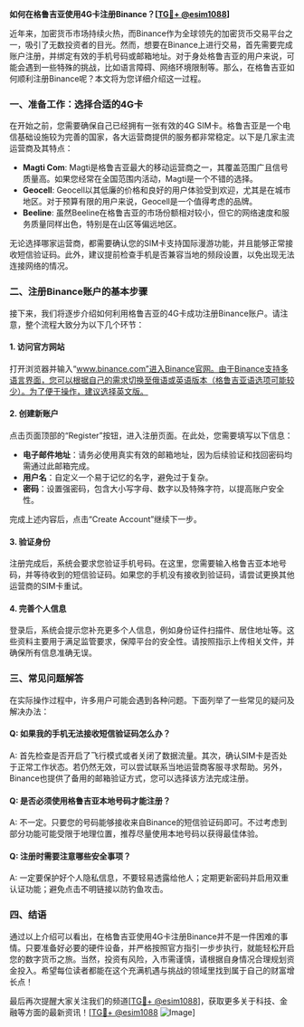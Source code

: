 **如何在格鲁吉亚使用4G卡注册Binance？[[TG💪+ @esim1088](https://t.me/s/esim1088)]**

近年来，加密货币市场持续火热，而Binance作为全球领先的加密货币交易平台之一，吸引了无数投资者的目光。然而，想要在Binance上进行交易，首先需要完成账户注册，并绑定有效的手机号码或邮箱地址。对于身处格鲁吉亚的用户来说，可能会遇到一些特殊的挑战，比如语言障碍、网络环境限制等。那么，在格鲁吉亚如何顺利注册Binance呢？本文将为您详细介绍这一过程。

### 一、准备工作：选择合适的4G卡

在开始之前，您需要确保自己已经拥有一张有效的4G SIM卡。格鲁吉亚是一个电信基础设施较为完善的国家，各大运营商提供的服务都非常稳定。以下是几家主流运营商及其特点：

- **Magti Com**: Magti是格鲁吉亚最大的移动运营商之一，其覆盖范围广且信号质量高。如果您经常在全国范围内活动，Magti是一个不错的选择。
- **Geocell**: Geocell以其低廉的价格和良好的用户体验受到欢迎，尤其是在城市地区。对于预算有限的用户来说，Geocell是一个值得考虑的品牌。
- **Beeline**: 虽然Beeline在格鲁吉亚的市场份额相对较小，但它的网络速度和服务质量同样出色，特别是在山区等偏远地区。

无论选择哪家运营商，都需要确认您的SIM卡支持国际漫游功能，并且能够正常接收短信验证码。此外，建议提前检查手机是否兼容当地的频段设置，以免出现无法连接网络的情况。

### 二、注册Binance账户的基本步骤

接下来，我们将逐步介绍如何利用格鲁吉亚的4G卡成功注册Binance账户。请注意，整个流程大致分为以下几个环节：

#### 1. 访问官方网站

打开浏览器并输入“www.binance.com”进入Binance官网。由于Binance支持多语言界面，您可以根据自己的需求切换至俄语或英语版本（格鲁吉亚语选项可能较少）。为了便于操作，建议选择英文版。

#### 2. 创建新账户

点击页面顶部的“Register”按钮，进入注册页面。在此处，您需要填写以下信息：
- **电子邮件地址**：请务必使用真实有效的邮箱地址，因为后续验证和找回密码均需通过此邮箱完成。
- **用户名**：自定义一个易于记忆的名字，避免过于复杂。
- **密码**：设置强密码，包含大小写字母、数字以及特殊字符，以提高账户安全性。

完成上述内容后，点击“Create Account”继续下一步。

#### 3. 验证身份

注册完成后，系统会要求您验证手机号码。在这里，您需要输入格鲁吉亚本地号码，并等待收到的短信验证码。如果您的手机没有接收到验证码，请尝试更换其他运营商的SIM卡重试。

#### 4. 完善个人信息

登录后，系统会提示您补充更多个人信息，例如身份证件扫描件、居住地址等。这些资料主要用于满足监管要求，保障平台的安全性。请按照指示上传相关文件，并确保所有信息准确无误。

### 三、常见问题解答

在实际操作过程中，许多用户可能会遇到各种问题。下面列举了一些常见的疑问及解决办法：

#### Q: 如果我的手机无法接收短信验证码怎么办？
A: 首先检查是否开启了飞行模式或者关闭了数据流量。其次，确认SIM卡是否处于正常工作状态。若仍然无效，可以尝试联系当地运营商客服寻求帮助。另外，Binance也提供了备用的邮箱验证方式，您可以选择该方法完成注册。

#### Q: 是否必须使用格鲁吉亚本地号码才能注册？
A: 不一定。只要您的号码能够接收来自Binance的短信验证码即可。不过考虑到部分功能可能受限于地理位置，推荐尽量使用本地号码以获得最佳体验。

#### Q: 注册时需要注意哪些安全事项？
A: 一定要保护好个人隐私信息，不要轻易透露给他人；定期更新密码并启用双重认证功能；避免点击不明链接以防钓鱼攻击。

### 四、结语

通过以上介绍可以看出，在格鲁吉亚使用4G卡注册Binance并不是一件困难的事情。只要准备好必要的硬件设备，并严格按照官方指引一步步执行，就能轻松开启您的数字货币之旅。当然，投资有风险，入市需谨慎，请根据自身情况合理规划资金投入。希望每位读者都能在这个充满机遇与挑战的领域里找到属于自己的财富增长点！

最后再次提醒大家关注我们的频道[[TG💪+ @esim1088](https://t.me/s/esim1088)]，获取更多关于科技、金融等方面的最新资讯！[[TG💪+ @esim1088](https://t.me/s/esim1088) ![Image](https://i.postimg.cc/4NQfJmqS/Snipaste-2025-05-13-00-14-12.png)]